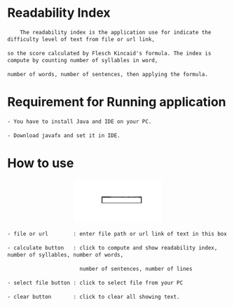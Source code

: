 # Readability Index
    
        The readability index is the application use for indicate the difficulty level of text from file or url link, 
    
    so the score calculated by Flesch Kincaid's formula. The index is compute by counting number of syllables in word, 
    
    number of words, number of sentences, then applying the formula.

# Requirement for Running application

    - You have to install Java and IDE on your PC.

    - Download javafx and set it in IDE.

# How to use

<p align = "center">
    <img width="200" height="100" src="src\readability\picture\picture.png" alt="Application picture" />
</p>

    - file or url        : enter file path or url link of text in this box

    - calculate button   : click to compute and show readability index, number of syllables, number of words, 
                         
                           number of sentences, number of lines

    - select file button : click to select file from your PC

    - clear button       : click to clear all showing text.

    